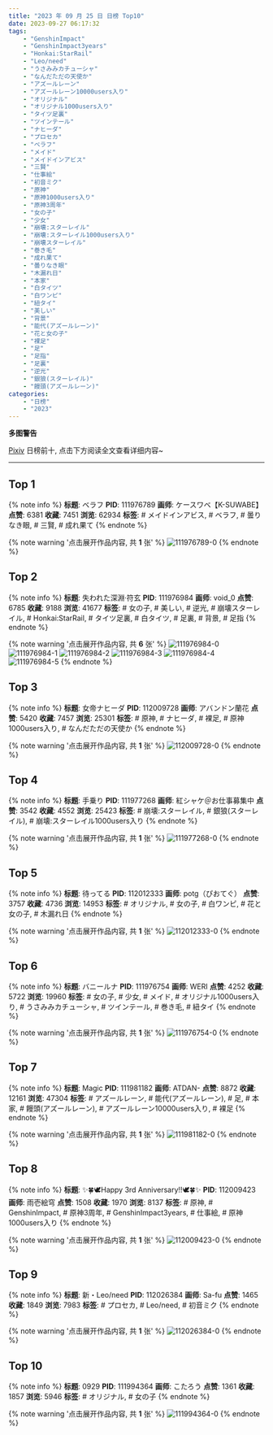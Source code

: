```yaml
---
title: "2023 年 09 月 25 日 日榜 Top10"
date: 2023-09-27 06:17:32
tags:
    - "GenshinImpact"
    - "GenshinImpact3years"
    - "Honkai:StarRail"
    - "Leo/need"
    - "うさみみカチューシャ"
    - "なんだただの天使か"
    - "アズールレーン"
    - "アズールレーン10000users入り"
    - "オリジナル"
    - "オリジナル1000users入り"
    - "タイツ足裏"
    - "ツインテール"
    - "ナヒーダ"
    - "プロセカ"
    - "ベラフ"
    - "メイド"
    - "メイドインアビス"
    - "三賢"
    - "仕事絵"
    - "初音ミク"
    - "原神"
    - "原神1000users入り"
    - "原神3周年"
    - "女の子"
    - "少女"
    - "崩壊:スターレイル"
    - "崩壊:スターレイル1000users入り"
    - "崩壊スターレイル"
    - "巻き毛"
    - "成れ果て"
    - "曇りなき眼"
    - "木漏れ日"
    - "本家"
    - "白タイツ"
    - "白ワンピ"
    - "紐タイ"
    - "美しい"
    - "背景"
    - "能代(アズールレーン)"
    - "花と女の子"
    - "裸足"
    - "足"
    - "足指"
    - "足裏"
    - "逆光"
    - "銀狼(スターレイル)"
    - "饅頭(アズールレーン)"
categories:
    - "日榜"
    - "2023"
---
```


<i class="fa fa-triangle-exclamation"></i>**多图警告**<i class="fa fa-triangle-exclamation"></i>

[Pixiv](https://www.pixiv.net/) 日榜前十, 点击下方阅读全文查看详细内容~

<!-- more -->

---

## Top 1

{% note info %}
**标题**: ベラフ
**PID**: 111976789 **画师**: ケースワベ【K-SUWABE】
**点赞**: 6381 **收藏**: 7451 **浏览**: 62934
**标签**: # メイドインアビス, # ベラフ, # 曇りなき眼, # 三賢, # 成れ果て
{% endnote %}

{% note warning '点击展开作品内容, 共 **1** 张' %}
![111976789-0](https://i.pixiv.re/img-original/img/2023/09/24/00/00/48/111976789_p0.jpg)
{% endnote %}

## Top 2

{% note info %}
**标题**: 失われた深淵·符玄
**PID**: 111976984 **画师**: void_0
**点赞**: 6785 **收藏**: 9188 **浏览**: 41677
**标签**: # 女の子, # 美しい, # 逆光, # 崩壊スターレイル, # Honkai:StarRail, # タイツ足裏, # 白タイツ, # 足裏, # 背景, # 足指
{% endnote %}

{% note warning '点击展开作品内容, 共 **6** 张' %}
![111976984-0](https://i.pixiv.re/img-original/img/2023/09/24/00/02/49/111976984_p0.jpg)
![111976984-1](https://i.pixiv.re/img-original/img/2023/09/24/00/02/49/111976984_p1.jpg)
![111976984-2](https://i.pixiv.re/img-original/img/2023/09/24/00/02/49/111976984_p2.jpg)
![111976984-3](https://i.pixiv.re/img-original/img/2023/09/24/00/02/49/111976984_p3.jpg)
![111976984-4](https://i.pixiv.re/img-original/img/2023/09/24/00/02/49/111976984_p4.jpg)
![111976984-5](https://i.pixiv.re/img-original/img/2023/09/24/00/02/49/111976984_p5.jpg)
{% endnote %}

## Top 3

{% note info %}
**标题**: 女帝ナヒーダ
**PID**: 112009728 **画师**: アバンドン蘭花
**点赞**: 5420 **收藏**: 7457 **浏览**: 25301
**标签**: # 原神, # ナヒーダ, # 裸足, # 原神1000users入り, # なんだただの天使か
{% endnote %}

{% note warning '点击展开作品内容, 共 **1** 张' %}
![112009728-0](https://i.pixiv.re/img-original/img/2023/09/25/00/04/32/112009728_p0.jpg)
{% endnote %}

## Top 4

{% note info %}
**标题**: 手乗り
**PID**: 111977268 **画师**: 紅シャケ＠お仕事募集中
**点赞**: 3542 **收藏**: 4552 **浏览**: 25423
**标签**: # 崩壊:スターレイル, # 銀狼(スターレイル), # 崩壊:スターレイル1000users入り
{% endnote %}

{% note warning '点击展开作品内容, 共 **1** 张' %}
![111977268-0](https://i.pixiv.re/img-original/img/2023/09/24/00/08/10/111977268_p0.jpg)
{% endnote %}

## Top 5

{% note info %}
**标题**: 待ってる
**PID**: 112012333 **画师**: potg（ぴおてぐ）
**点赞**: 3757 **收藏**: 4736 **浏览**: 14953
**标签**: # オリジナル, # 女の子, # 白ワンピ, # 花と女の子, # 木漏れ日
{% endnote %}

{% note warning '点击展开作品内容, 共 **1** 张' %}
![112012333-0](https://i.pixiv.re/img-original/img/2023/09/25/01/33/24/112012333_p0.jpg)
{% endnote %}

## Top 6

{% note info %}
**标题**: バニールナ
**PID**: 111976754 **画师**: WERI
**点赞**: 4252 **收藏**: 5722 **浏览**: 19960
**标签**: # 女の子, # 少女, # メイド, # オリジナル1000users入り, # うさみみカチューシャ, # ツインテール, # 巻き毛, # 紐タイ
{% endnote %}

{% note warning '点击展开作品内容, 共 **1** 张' %}
![111976754-0](https://i.pixiv.re/img-original/img/2023/09/24/00/00/36/111976754_p0.png)
{% endnote %}

## Top 7

{% note info %}
**标题**: Magic
**PID**: 111981182 **画师**: ATDAN-
**点赞**: 8872 **收藏**: 12161 **浏览**: 47304
**标签**: # アズールレーン, # 能代(アズールレーン), # 足, # 本家, # 饅頭(アズールレーン), # アズールレーン10000users入り, # 裸足
{% endnote %}

{% note warning '点击展开作品内容, 共 **1** 张' %}
![111981182-0](https://i.pixiv.re/img-original/img/2023/09/24/02/40/47/111981182_p0.jpg)
{% endnote %}

## Top 8

{% note info %}
**标题**: ✨🍀🕊Happy 3rd Anniversary!!🕊🍀✨
**PID**: 112009423 **画师**: 雨壱絵穹
**点赞**: 1508 **收藏**: 1970 **浏览**: 8137
**标签**: # 原神, # GenshinImpact, # 原神3周年, # GenshinImpact3years, # 仕事絵, # 原神1000users入り
{% endnote %}

{% note warning '点击展开作品内容, 共 **1** 张' %}
![112009423-0](https://i.pixiv.re/img-original/img/2023/09/25/00/00/55/112009423_p0.png)
{% endnote %}

## Top 9

{% note info %}
**标题**: 新・Leo/need
**PID**: 112026384 **画师**: Sa-fu
**点赞**: 1465 **收藏**: 1849 **浏览**: 7983
**标签**: # プロセカ, # Leo/need, # 初音ミク
{% endnote %}

{% note warning '点击展开作品内容, 共 **1** 张' %}
![112026384-0](https://i.pixiv.re/img-original/img/2023/09/25/18/41/11/112026384_p0.jpg)
{% endnote %}

## Top 10

{% note info %}
**标题**: 0929
**PID**: 111994364 **画师**: こたろう
**点赞**: 1361 **收藏**: 1857 **浏览**: 5946
**标签**: # オリジナル, # 女の子
{% endnote %}

{% note warning '点击展开作品内容, 共 **1** 张' %}
![111994364-0](https://i.pixiv.re/img-original/img/2023/09/24/16/06/39/111994364_p0.jpg)
{% endnote %}
